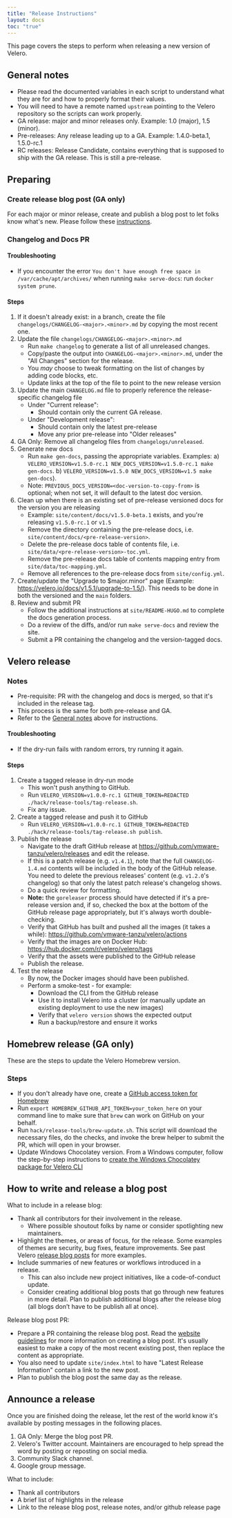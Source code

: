 ```yaml
---
title: "Release Instructions"
layout: docs
toc: "true"
---
```

This page covers the steps to perform when releasing a new version of Velero.

## General notes
- Please read the documented variables in each script to understand what they are for and how to properly format their values.
- You will need to have a remote named `upstream` pointing to the Velero repository so the scripts can work properly.
- GA release: major and minor releases only. Example: 1.0 (major), 1.5 (minor).
- Pre-releases: Any release leading up to a GA. Example: 1.4.0-beta.1, 1.5.0-rc.1
- RC releases: Release Candidate, contains everything that is supposed to ship with the GA release. This is still a pre-release.

## Preparing

### Create release blog post (GA only)
For each major or minor release, create and publish a blog post to let folks know what's new. Please follow these [instructions](how-to-write-and-release-a-blog-post).

### Changelog and Docs PR
#### Troubleshooting
- If you encounter the error `You don't have enough free space in /var/cache/apt/archives/` when running `make serve-docs`: run `docker system prune`.

#### Steps
1.  If it doesn't already exist: in a branch, create the file `changelogs/CHANGELOG-<major>.<minor>.md` by copying the most recent one.
1.  Update the file `changelogs/CHANGELOG-<major>.<minor>.md`
	- Run `make changelog` to generate a list of all unreleased changes.
    - Copy/paste the output into `CHANGELOG-<major>.<minor>.md`, under the "All Changes" section for the release. 
	- You *may* choose to tweak formatting on the list of changes by adding code blocks, etc.
	- 	Update links at the top of the file to point to the new release version
1.  Update the main `CHANGELOG.md` file to properly reference the release-specific changelog file
	- Under "Current release": 
	    - Should contain only the current GA release.
    - Under "Development release": 
	    - Should contain only the latest pre-release
	    - Move any prior pre-release into "Older releases"
1. GA Only: Remove all changelog files from `changelogs/unreleased`.
1. Generate new docs
	- Run `make gen-docs`, passing the appropriate variables. Examples:
		a) `VELERO_VERSION=v1.5.0-rc.1 NEW_DOCS_VERSION=v1.5.0-rc.1 make gen-docs`.
		b) `VELERO_VERSION=v1.5.0 NEW_DOCS_VERSION=v1.5 make gen-docs`).
	- Note: `PREVIOUS_DOCS_VERSION=<doc-version-to-copy-from>` is optional; when not set, it will default to the latest doc version.
1. Clean up when there is an existing set of pre-release versioned docs for the version you are releasing
	- Example: `site/content/docs/v1.5.0-beta.1` exists, and you're releasing `v1.5.0-rc.1` or `v1.5`
    - Remove the directory containing the pre-release docs, i.e. `site/content/docs/<pre-release-version>`.
    - Delete the pre-release docs table of contents file, i.e. `site/data/<pre-release-version>-toc.yml`.
    - Remove the pre-release docs table of contents mapping entry from `site/data/toc-mapping.yml`.
    - Remove all references to the pre-release docs from `site/config.yml`.
1. Create/update the "Upgrade to $major.minor" page (Example: https://velero.io/docs/v1.5.1/upgrade-to-1.5/). This needs to be done in both the versioned and the `main` folders.
1. Review and submit PR
	- Follow the additional instructions at `site/README-HUGO.md` to complete the docs generation process.
	- Do a review of the diffs, and/or run `make serve-docs` and review the site.
	- Submit a PR containing the changelog and the version-tagged docs.

## Velero release
### Notes
- Pre-requisite: PR with the changelog and docs is merged, so that it's included in the release tag.
- This process is the same for both pre-release and GA.
- Refer to the [General notes](general-notes) above for instructions.

#### Troubleshooting
- If the dry-run fails with random errors, try running it again.

#### Steps
1.  Create a tagged release in dry-run mode
	- This won't push anything to GitHub.
	- Run `VELERO_VERSION=v1.0.0-rc.1 GITHUB_TOKEN=REDACTED ./hack/release-tools/tag-release.sh`.
	- Fix any issue.
1. Create a tagged release and push it to GitHub
	- Run `VELERO_VERSION=v1.0.0-rc.1 GITHUB_TOKEN=REDACTED ./hack/release-tools/tag-release.sh publish`.
1. Publish the release
	- Navigate to the draft GitHub release at https://github.com/vmware-tanzu/velero/releases and edit the release.
	- If this is a patch release (e.g. `v1.4.1`), note that the full `CHANGELOG-1.4.md` contents will be included in the body of the GitHub release. You need to delete the previous releases' content (e.g. `v1.2.0`'s changelog) so that only the latest patch release's changelog shows.
	- Do a quick review for formatting. 
	- **Note:** the `goreleaser` process should have detected if it's a pre-release version and, if so, checked the box at the bottom of the GitHub release page appropriately, but it's always worth double-checking.
	- Verify that GitHub has built and pushed all the images (it takes a while): https://github.com/vmware-tanzu/velero/actions
	- Verify that the images are on Docker Hub: https://hub.docker.com/r/velero/velero/tags
	- Verify that the assets were published to the GitHub release
	- Publish the release.
1.  Test the release
	- By now, the Docker images should have been published. 
	- Perform a smoke-test - for example:
		- Download the CLI from the GitHub release
	    - Use it to install Velero into a cluster (or manually update an existing deployment to use the new images)
	    - Verify that `velero version` shows the expected output
	    - Run a backup/restore and ensure it works

## Homebrew release (GA only)
These are the steps to update the Velero Homebrew version.

### Steps
- If you don't already have one, create a [GitHub access token for Homebrew](https://github.com/settings/tokens/new?scopes=gist,public_repo&description=Homebrew)
- Run `export HOMEBREW_GITHUB_API_TOKEN=your_token_here` on your command line to make sure that `brew` can work on GitHub on your behalf.
- Run `hack/release-tools/brew-update.sh`. This script will download the necessary files, do the checks, and invoke the brew helper to submit the PR, which will open in your browser.
- Update Windows Chocolatey version. From a Windows computer, follow the step-by-step instructions to [create the Windows Chocolatey package for Velero CLI](https://github.com/adamrushuk/velero-choco/blob/main/README.md)

## How to write and release a blog post
What to include in a release blog:
* Thank all contributors for their involvement in the release.
  * Where possible shoutout folks by name or consider spotlighting new maintainers.
* Highlight the themes, or areas of focus, for the release. Some examples of themes are security, bug fixes, feature improvements. See past Velero [release blog posts][1] for more examples.
* Include summaries of new features or workflows introduced in a release.
  * This can also include new project initiatives, like a code-of-conduct update.
  * Consider creating additional blog posts that go through new features in more detail. Plan to publish additional blogs after the release blog (all blogs don’t have to be publish all at once).

Release blog post PR:
* Prepare a PR containing the release blog post. Read the [website guidelines][2] for more information on creating a blog post. It's usually easiest to make a copy of the most recent existing post, then replace the content as appropriate.
* You also need to update `site/index.html` to have "Latest Release Information" contain a link to the new post.
* Plan to publish the blog post the same day as the release.

## Announce a release
Once you are finished doing the release, let the rest of the world know it's available by posting messages in the following places.
1.  GA Only: Merge the blog post PR.
1. Velero's Twitter account. Maintainers are encouraged to help spread the word by posting or reposting on social media.
1. Community Slack channel.
1. Google group message.

What to include:
* Thank all contributors
* A brief list of highlights in the release
* Link to the release blog post, release notes, and/or github release page

[1]: https://velero.io/blog
[2]: website-guidelines.md
